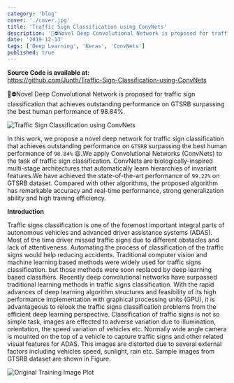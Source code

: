 ```yaml
---
category: 'blog'
cover: './cover.jpg'
title: 'Traffic Sign Classification using ConvNets'
description: '🚸⛔Novel Deep Convolutional Network is proposed for traffic sign classification that achieves outstanding performance...'
date: '2019-12-13'
tags: ['Deep Learning', 'Keras', 'ConvNets']
published: true
---
```


**Source Code is available at:**<br>
https://github.com/Junth/Traffic-Sign-Classification-using-ConvNets

🚸⛔Novel Deep Convolutional Network is proposed for traffic sign classification that achieves outstanding performance on GTSRB surpassing the best human performance of 98.84%.

![Traffic Sign Classification using ConvNets](https://i.imgur.com/zedfDGP.jpg)

In this work, we propose a novel deep network for traffic sign classification that achieves outstanding performance on `GTSRB` surpassing the best human performance of `98.84%` 😃.We apply Convolutional Networks (ConvNets) to the task of traffic sign classification. ConvNets are biologically-inspired multi-stage architectures that automatically learn hierarchies of invariant features.We have achieved the state-of-the-art performance of `99.22%` on GTSRB dataset. Compared with other algorithms, the proposed algorithm has remarkable accuracy and real-time performance, strong generalization ability and high training efficiency.

**Introduction**

Traffic signs classification is one of the foremost important integral parts of autonomous vehicles and advanced driver assistance systems (ADAS). Most of the time driver missed traffic signs due to different obstacles and lack of attentiveness. Automating the process of classification of the traffic signs would help reducing accidents. Traditional computer vision and machine learning based methods were widely used for traffic signs classification. but those methods were soon replaced by deep learning based classifiers. Recently deep convolutional networks have surpassed traditional learning methods in traffic signs classification. With the rapid advances of deep learning algorithm structures and feasibility of its high performance implementation with graphical processing units (GPU), it is advantageous to relook the traffic signs classification problems from the efficient deep learning perspective. Classification of traffic signs is not so simple task, images are effected to adverse variation due to illumination, orientation, the speed variation of vehicles etc. Normally wide angle camera is mounted on the top of a vehicle to capture traffic signs and other related visual features for ADAS. This images are distorted due to several external factors including vehicles speed, sunlight, rain etc. Sample images from GTSRB dataset are shown in Figure.

![Original Training Image Plot](https://i.imgur.com/OTYdIVS.png)
